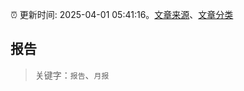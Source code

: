 :alarm_clock: 更新时间: 2025-04-01 05:41:16。[文章来源](/README.md)、[文章分类](/TAGS.md)

## 报告


> 关键字：`报告`、`月报`



